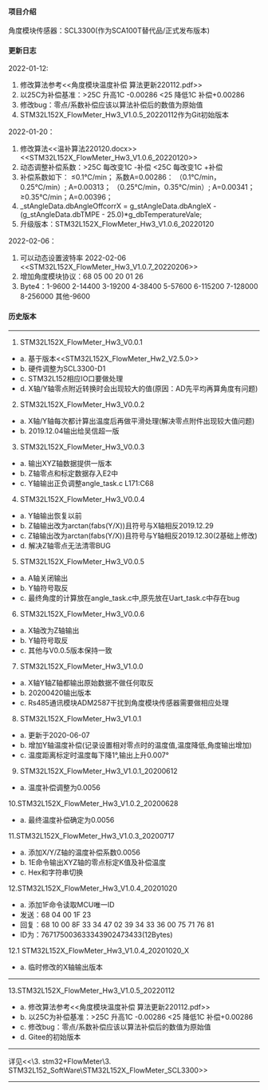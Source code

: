#### 项目介绍
角度模块传感器：SCL3300(作为SCA100T替代品/正式发布版本)

#### 更新日志
2022-01-12:
1. 修改算法参考<<角度模块温度补偿 算法更新220112.pdf>>
2. 以25C为补偿基准：>25C 升高1C -0.00286 <25 降低1C 补偿+0.00286
3. 修改bug：零点/系数补偿应该以算法补偿后的数值为原始值
4. STM32L152X_FlowMeter_Hw3_V1.0.5_20220112作为Git初始版本

2022-01-20：
1. 修改算法<<温补算法220120.docx>> <<STM32L152X_FlowMeter_Hw3_V1.0.6_20220120>>
2. 动态调整补偿系数：>25C 每改变1C -补偿 <25C 每改变1C +补偿
3. 补偿系数如下：
   ≤0.1℃/min；  系数A=0.00286：
  （0.1℃/min，0.25℃/min）; A=0.00313；
  （0.25℃/min，0.35℃/min）; A=0.00341；
   ≥0.35℃/min；A=0.00396；
4. _stAngleData.dbAngleOffcorrX = g_stAngleData.dbAngleX - (g_stAngleData.dbTMPE - 25.0)*g_dbTemperatureVale;
5. 升级版本：STM32L152X_FlowMeter_Hw3_V1.0.6_20220120

2022-02-06：
1. 可以动态设置波特率 2022-02-06 <<STM32L152X_FlowMeter_Hw3_V1.0.7_20220206>>
2. 增加角度模块协议：68 05 00 20 01 26
3. Byte4：1-9600 2-14400 3-19200 4-38400 5-57600 6-115200 7-128000 8-256000 其他-9600


#### 历史版本 
*************************************************************************************************		
1. STM32L152X_FlowMeter_Hw3_V0.0.1 
- a. 基于版本<<STM32L152X_FlowMeter_Hw2_V2.5.0>>
- b. 硬件调整为SCL3300-D1
- c. STM32L152相应IO口要做处理
- d. X轴/Y轴零点附近转换时会出现较大的值(原因：AD先平均再算角度有问题)

2. STM32L152X_FlowMeter_Hw3_V0.0.2 
- a. X轴/Y轴每次都计算出温度后再做平滑处理(解决零点附件出现较大值问题)
- b. 2019.12.04输出给吴信超一版
								   
3. STM32L152X_FlowMeter_Hw3_V0.0.3 
- a. 输出XYZ轴数据提供一版本
- b. Z轴零点和标定数据存入E2中
- c. Y轴输出正负调整angle_task.c L171:C68
								   
4. STM32L152X_FlowMeter_Hw3_V0.0.4 
- a. Y轴输出恢复以前
- b. Z轴输出改为arctan(fabs(Y/X))且符号与X轴相反2019.12.29
- c. Z轴输出改为arctan(fabs(Y/X))且符号与Y轴相反2019.12.30(2基础上修改)
- d. 解决Z轴零点无法清零BUG
								   
5. STM32L152X_FlowMeter_Hw3_V0.0.5 
- a. A轴关闭输出
- b. Y轴符号取反
- c. 最终角度的计算放在angle_task.c中,原先放在Uart_task.c中存在bug
								   
6. STM32L152X_FlowMeter_Hw3_V0.0.6 
- a. X轴改为Z轴输出
- b. Y轴符号取反
- c. 其他与V0.0.5版本保持一致
								   
7. STM32L152X_FlowMeter_Hw3_V1.0.0 
- a. X轴Y轴Z轴都输出原始数据不做任何取反
- b. 20200420输出版本
- c. Rs485通讯模块ADM2587干扰到角度模块传感器需要做相应处理

								   
8. STM32L152X_FlowMeter_Hw3_V1.0.1 
- a. 更新于2020-06-07
- b. 增加Y轴温度补偿(记录设置相对零点时的温度值,温度降低,角度输出增加)
- c. 温度距离标定时温度每下降1°,输出上升0.007°
							   
9. STM32L152X_FlowMeter_Hw3_V1.0.1_20200612
- a. 温度补偿调整为0.0056
								   
10.STM32L152X_FlowMeter_Hw3_V1.0.2_20200628
- a. 最终温度补偿确定为0.0056
								   
11.STM32L152X_FlowMeter_Hw3_V1.0.3_20200717
- a. 添加X/Y/Z轴的温度补偿系数0.0056
- b. 1E命令输出XYZ轴的零点标定K值及补偿温度
- c. Hex和字符串切换
							  
12.STM32L152X_FlowMeter_Hw3_V1.0.4_20201020
- a. 添加1F命令读取MCU唯一ID
-    发送：68 04 00 1F 23
-    回复：68 10 00 8F 33 34 47 02 39 34 33 36 00 75 71 76 81
-    ID为：767175003633343902473433(12Bytes)
							   
12.1 STM32L152X_FlowMeter_Hw3_V1.0.4_20201020_X 
- a. 临时修改的X轴输出版本
*************************************************************************************************
13.STM32L152X_FlowMeter_Hw3_V1.0.5_20220112   
- a. 修改算法参考<<角度模块温度补偿 算法更新220112.pdf>>
- b. 以25C为补偿基准：>25C 升高1C -0.00286 <25 降低1C 补偿+0.00286
- c. 修改bug：零点/系数补偿应该以算法补偿后的数值为原始值
- d. Gitee的初始版本
*************************************************************************************************
详见<<\3. stm32+FlowMeter\3. STM32L152_SoftWare\STM32L152X_FlowMeter_SCL3300>>
*************************************************************************************************